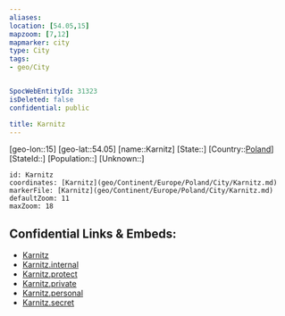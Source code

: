 ```yaml
---
aliases: 
location: [54.05,15]
mapzoom: [7,12] 
mapmarker: city 
type: City
tags:
- geo/City


SpocWebEntityId: 31323
isDeleted: false
confidential: public

title: Karnitz
---
```

[geo-lon::15]
[geo-lat::54.05]
[name::Karnitz]
[State::]
[Country::[Poland](geo/Continent/Europe/Poland.md)]
[StateId::]
[Population::]
[Unknown::]


```leaflet
id: Karnitz
coordinates: [Karnitz](geo/Continent/Europe/Poland/City/Karnitz.md)
markerFile: [Karnitz](geo/Continent/Europe/Poland/City/Karnitz.md)
defaultZoom: 11 
maxZoom: 18
```


## Confidential Links & Embeds: 
- [Karnitz](../../../../../../_public/geo/Continent/Europe/Poland/City/Karnitz.md) 
- [Karnitz.internal](../../../../../../_internal/geo/Continent/Europe/Poland/City/Karnitz.internal.md) 
- [Karnitz.protect](../../../../../../_protect/geo/Continent/Europe/Poland/City/Karnitz.protect.md) 
- [Karnitz.private](../../../../../../_private/geo/Continent/Europe/Poland/City/Karnitz.private.md) 
- [Karnitz.personal](../../../../../../_personal/geo/Continent/Europe/Poland/City/Karnitz.personal.md) 
- [Karnitz.secret](../../../../../../_secret/geo/Continent/Europe/Poland/City/Karnitz.secret.md) 
